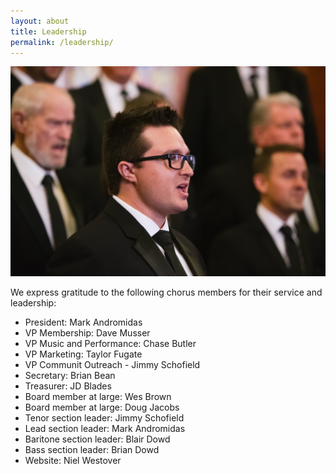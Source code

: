 ```yaml
---
layout: about
title: Leadership
permalink: /leadership/
---
```

<div class="row">
  <div class="col-md-6">
    <img alt="Close-up of Saltaires during rehearsal" src="/images/chorus_closeup.jpg" />
  </div>
  <div class="col-md-6">
    <p>We express gratitude to the following chorus members for their service and leadership:</p>
    <ul>
      <li>President: Mark Andromidas</li>      
      <li>VP Membership: Dave Musser</li>
      <li>VP Music and Performance: Chase Butler</li>
      <li>VP Marketing: Taylor Fugate</li>
	  <li>VP Communit Outreach - Jimmy Schofield</li>
      <li>Secretary: Brian Bean</li>
      <li>Treasurer: JD Blades</li>
	  <li>Board member at large: Wes Brown</li>
	  <li>Board member at large: Doug Jacobs</li>
      <li>Tenor section leader: Jimmy Schofield</li>
      <li>Lead section leader: Mark Andromidas</li>
      <li>Baritone section leader: Blair Dowd</li>
      <li>Bass section leader: Brian Dowd</li>
      <li>Website: Niel Westover</li>
    </ul>
  </div>
</div>
